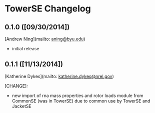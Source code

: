 # TowerSE Changelog

## 0.1.0 ([09/30/2014])

[Andrew Ning](mailto: aning@byu.edu)

- initial release

## 0.1.1 ([11/13/2014])

[Katherine Dykes](mailto: katherine.dykes@nrel.gov)

[CHANGE]:

- new import of rna mass properties and rotor loads module from CommonSE (was in TowerSE) due to common use by TowerSE and JacketSE
